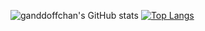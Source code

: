 ![ganddoffchan's GitHub stats](https://github-readme-stats.vercel.app/api?username=ganddoffchan&show_icons=true&theme=monokai)
[![Top Langs](https://github-readme-stats.vercel.app/api/top-langs/?username=ganddoffchan&langs_count=69&theme=monokai)](https://github.com/ganddoffchan/github-readme-stats)

